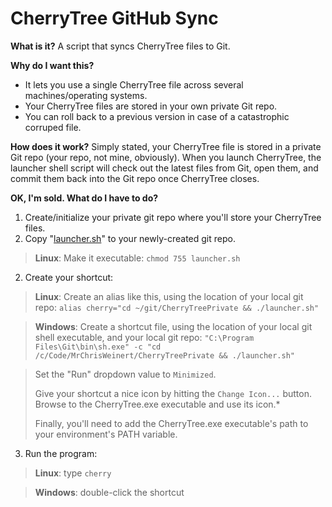 # CherryTree GitHub Sync

**What is it?**
A script that syncs CherryTree files to Git.

**Why do I want this?**
- It lets you use a single CherryTree file across several machines/operating systems.
- Your CherryTree files are stored in your own private Git repo.
- You can roll back to a previous version in case of a catastrophic corruped file.

**How does it work?**
Simply stated, your CherryTree file is stored in a private Git repo (your repo, not mine, obviously). When you launch CherryTree, the launcher shell script will check out the latest files from Git, open them, and commit them back into the Git repo once CherryTree closes.

**OK, I'm sold. What do I have to do?**
1) Create/initialize your private git repo where you'll store your CherryTree files.
2) Copy "[launcher.sh](https://raw.githubusercontent.com/MrChrisWeinert/CherryTreeGitSync/master/launcher.sh)" to your newly-created git repo.

>**Linux**:
>Make it executable: `chmod 755 launcher.sh`
2) Create your shortcut:
>**Linux**:
>Create an alias like this, using the location of your local git repo:
>`alias cherry="cd ~/git/CherryTreePrivate && ./launcher.sh"`

>**Windows**:
>Create a shortcut file, using the location of your local git shell executable, and your local git repo:
>`"C:\Program Files\Git\bin\sh.exe" -c "cd /c/Code/MrChrisWeinert/CherryTreePrivate && ./launcher.sh"`

>Set the "Run" dropdown value to `Minimized`.
>
>Give your shortcut a nice icon by hitting the `Change Icon...` button. Browse to the CherryTree.exe executable and use its icon.*
>
>Finally, you'll need to add the CherryTree.exe executable's path to your environment's PATH variable.

3) Run the program:
>**Linux**:
> type `cherry`

> **Windows**:
> double-click the shortcut
